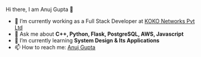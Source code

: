 <hi align="center">Hi there, I am Anuj Gupta 👋</h1>

- 🔭 I’m currently working as a Full Stack Developer at <a href="https://kokonetworks.com/" target="_blank">KOKO Networks Pvt Ltd</a>
- 💬 Ask me about <strong>C++, Python, Flask, PostgreSQL, AWS, Javascript </strong>
- 🌱 I’m currently learning <strong>System Design & Its Applications </strong>
- 📫 How to reach me: <a href="https://www.linkedin.com/in/anuj-gupta-50a175177/" target="_blank">Anuj Gupta</a>
